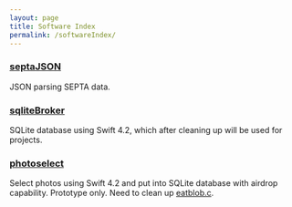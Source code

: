 ```yaml
---
layout: page
title: Software Index
permalink: /softwareIndex/
---
```


### [septaJSON](https://github.com/mchirico/septaJSON)

JSON parsing SEPTA data. 


### [sqliteBroker](https://github.com/mchirico/sqliteBroker)

SQLite database using Swift 4.2, which after cleaning up will be used
for projects.


### [photoselect](https://github.com/mchirico/photoselect)

Select photos using Swift 4.2 and put into SQLite database with
airdrop capability. Prototype only. Need to clean up [eatblob.c](https://gist.github.com/mchirico/5301497).


